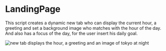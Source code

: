 # LandingPage
This script creates a dynamic new tab who can display the current hour, a greeting and set a background image who matches with the hour of the day.
And also has a focus of the day, for the user insert his daily goal.

![new tab displays the hour, a greeting and an image of tokyo at night](imagens/screenTab.png)


